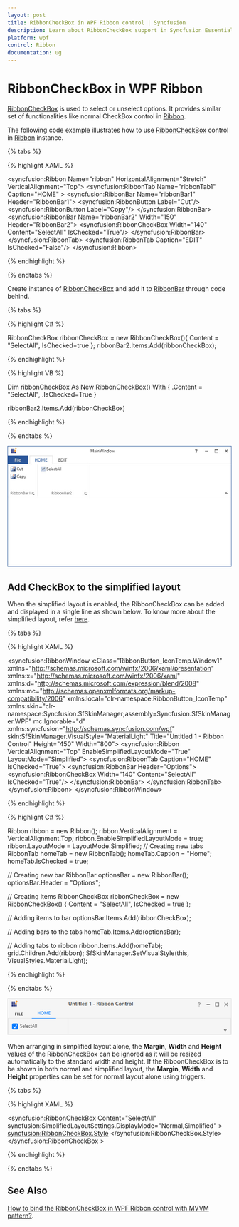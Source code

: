 ```yaml
---
layout: post
title: RibbonCheckBox in WPF Ribbon control | Syncfusion
description: Learn about RibbonCheckBox support in Syncfusion Essential Studio WPF Ribbon control, its elements and more.
platform: wpf
control: Ribbon
documentation: ug
---
```

# RibbonCheckBox in WPF Ribbon

[RibbonCheckBox](https://help.syncfusion.com/cr/wpf/Syncfusion.Windows.Tools.Controls.RibbonCheckBox.html) is used to select or unselect options. It provides similar set of functionalities like normal CheckBox control in [Ribbon](https://help.syncfusion.com/cr/wpf/Syncfusion.Windows.Tools.Controls.Ribbon.html).

The following code example illustrates how to use [RibbonCheckBox](https://help.syncfusion.com/cr/wpf/Syncfusion.Windows.Tools.Controls.RibbonCheckBox.html) control in [Ribbon](https://help.syncfusion.com/cr/wpf/Syncfusion.Windows.Tools.Controls.Ribbon.html) instance.

{% tabs %}

{% highlight XAML %}

<syncfusion:Ribbon Name="ribbon" HorizontalAlignment="Stretch" VerticalAlignment="Top">
    <syncfusion:RibbonTab Name="ribbonTab1" Caption="HOME"  >
        <syncfusion:RibbonBar Name="ribbonBar1" Header="RibbonBar1">
            <syncfusion:RibbonButton Label="Cut"/>
            <syncfusion:RibbonButton Label="Copy"/>
        </syncfusion:RibbonBar>
        <syncfusion:RibbonBar Name="ribbonBar2" Width="150" Header="RibbonBar2">
            <syncfusion:RibbonCheckBox  Width="140" Content="SelectAll" IsChecked="True"/>
        </syncfusion:RibbonBar>
    </syncfusion:RibbonTab>
    <syncfusion:RibbonTab Caption="EDIT"  IsChecked="False"/>
</syncfusion:Ribbon>

{% endhighlight %}

{% endtabs %}

Create instance of [RibbonCheckBox](https://help.syncfusion.com/cr/wpf/Syncfusion.Windows.Tools.Controls.RibbonCheckBox.html) and add it to [RibbonBar](https://help.syncfusion.com/cr/wpf/Syncfusion.Windows.Tools.Controls.RibbonBar.html) through code behind.

{% tabs %}

{% highlight C# %}

RibbonCheckBox ribbonCheckBox = new RibbonCheckBox(){ Content = "SelectAll", IsChecked=true };
ribbonBar2.Items.Add(ribbonCheckBox);

{% endhighlight %}

{% highlight VB %}

Dim ribbonCheckBox As New RibbonCheckBox() With {
	.Content = "SelectAll",
	.IsChecked=True
}

ribbonBar2.Items.Add(ribbonCheckBox)

{% endhighlight %}

{% endtabs %}

![WPF Ribbon CheckBox](RibbonCheckBox_images/wpf-ribbon-checkbox.jpg)

## Add CheckBox to the simplified layout

When the simplified layout is enabled, the RibbonCheckBox can be added and displayed in a single line as shown below. To know more about the simplified layout, refer [here](https://help.syncfusion.com/wpf/ribbon/simplifiedlayout).

{% tabs %}

{% highlight XAML %}

<syncfusion:RibbonWindow x:Class="RibbonButton_IconTemp.Window1"
        xmlns="http://schemas.microsoft.com/winfx/2006/xaml/presentation"
        xmlns:x="http://schemas.microsoft.com/winfx/2006/xaml"
        xmlns:d="http://schemas.microsoft.com/expression/blend/2008"
        xmlns:mc="http://schemas.openxmlformats.org/markup-compatibility/2006"
        xmlns:local="clr-namespace:RibbonButton_IconTemp" xmlns:skin="clr-namespace:Syncfusion.SfSkinManager;assembly=Syncfusion.SfSkinManager.WPF"
        mc:Ignorable="d" xmlns:syncfusion="http://schemas.syncfusion.com/wpf"
        skin:SfSkinManager.VisualStyle="MaterialLight"
        Title="Untitled 1 - Ribbon Control" Height="450" Width="800">
    <Grid x:Name="grid">
        <syncfusion:Ribbon VerticalAlignment="Top" EnableSimplifiedLayoutMode="True" LayoutMode="Simplified">
            <syncfusion:RibbonTab Caption="HOME"  IsChecked="True">
                <syncfusion:RibbonBar Header="Options">
                    <syncfusion:RibbonCheckBox  Width="140" Content="SelectAll" IsChecked="True"/>
                </syncfusion:RibbonBar>
            </syncfusion:RibbonTab>
        </syncfusion:Ribbon>
    </Grid>
</syncfusion:RibbonWindow>

{% endhighlight %}

{% highlight C# %}

Ribbon ribbon = new Ribbon();
ribbon.VerticalAlignment = VerticalAlignment.Top;
ribbon.EnableSimplifiedLayoutMode = true;
ribbon.LayoutMode = LayoutMode.Simplified;
// Creating new tabs
RibbonTab homeTab = new RibbonTab();
homeTab.Caption = "Home";
homeTab.IsChecked = true;

// Creating new bar
RibbonBar optionsBar = new RibbonBar();
optionsBar.Header = "Options";

// Creating items
RibbonCheckBox ribbonCheckBox = new RibbonCheckBox() { Content = "SelectAll", IsChecked = true };

// Adding items to bar
optionsBar.Items.Add(ribbonCheckBox);

// Adding bars to the tabs
homeTab.Items.Add(optionsBar);

// Adding tabs to ribbon
ribbon.Items.Add(homeTab);
grid.Children.Add(ribbon);
SfSkinManager.SetVisualStyle(this, VisualStyles.MaterialLight);

{% endhighlight %}

{% endtabs %}

![WPF Ribbon CheckBox in Simplified Layout](RibbonCheckBox_images/wpf-ribbon-checkbox-simplified-layout.png)

When arranging in simplified layout alone, the **Margin**, **Width** and **Height** values of the RibbonCheckBox can be ignored as it will be resized automatically to the standard width and height. If the RibbonCheckBox is to be shown in both normal and simplified layout, the **Margin**, **Width** and **Height** properties can be set for normal layout alone using triggers.

{% tabs %}

{% highlight XAML %}

<syncfusion:RibbonCheckBox Content="SelectAll" syncfusion:SimplifiedLayoutSettings.DisplayMode="Normal,Simplified" >
    <syncfusion:RibbonCheckBox.Style>
        <Style TargetType="syncfusion:RibbonCheckBox" BasedOn="{StaticResource SyncfusionRibbonCheckBoxStyle}">
            <Style.Triggers>
                <Trigger Property="syncfusion:SimplifiedLayoutSettings.LayoutMode" Value="Normal">
                    <Setter Property="Height" Value="25"/>
                    <Setter Property="Width" Value="48"/>
                    <Setter Property="Margin" Value="2"/>
                </Trigger>
            </Style.Triggers>
        </Style>
    </syncfusion:RibbonCheckBox.Style>
</syncfusion:RibbonCheckBox > 

{% endhighlight %}

{% endtabs %}

## See Also

[How to bind the RibbonCheckBox in WPF Ribbon control with MVVM pattern?](https://github.com/SyncfusionExamples/How-to-bind-the-ribboncheckbox-in-wpf-ribbon-control-with-mvvm-pattern).
